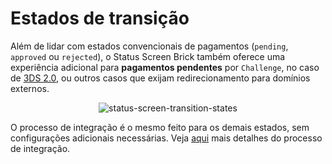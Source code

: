 # Estados de transição

Além de lidar com estados convencionais de pagamentos (`pending`, `approved` ou `rejected`), o Status Screen Brick também oferece uma experiência adicional para **pagamentos pendentes** por `Challenge`, no caso de [3DS 2.0](/developers/pt/docs/checkout-bricks/how-tos/improve-payment-approval/3ds), ou outros casos que exijam redirecionamento para domínios externos. 

<center>

![status-screen-transition-states](checkout-bricks/status-screen-transition-states-pt.gif)

</center>

O processo de integração é o mesmo feito para os demais estados, sem configurações adicionais necessárias. Veja [aqui](/developers/pt/docs/checkout-bricks/status-screen-brick/default-rendering) mais detalhes do processo de integração.